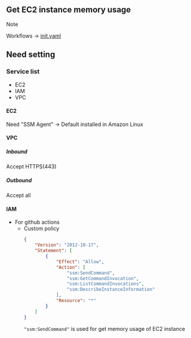 ## Get EC2 instance memory usage
> [!NOTE]
> Workflows -> [init.yaml](../../.github/workflows/init.yaml)

## Need setting
### Service list
- EC2
- IAM
- VPC

#### EC2
Need "SSM Agent" -> Default installed in Amazon Linux
  
#### VPC
##### Inbound
Accept HTTPS(443)
##### Outbound
Accept all

#### IAM
- For github actions
    - Custom policy
        ```json
        {
            "Version": "2012-10-17",
            "Statement": [
                {
                    "Effect": "Allow",
                    "Action": [
                        "ssm:SendCommand",
                        "ssm:GetCommandInvocation",
                        "ssm:ListCommandInvocations",
                        "ssm:DescribeInstanceInformation"
                    ],
                    "Resource": "*"
                }
            ]
        }
        ```
        ```"ssm:SendCommand"``` is used for get memory usage of EC2 instance
